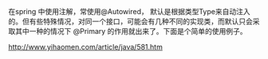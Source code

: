 在spring 中使用注解，常使用@Autowired， 默认是根据类型Type来自动注入的。但有些特殊情况，对同一个接口，可能会有几种不同的实现类，而默认只会采取其中一种的情况下 @Primary  的作用就出来了。下面是个简单的使用例子。

http://www.yihaomen.com/article/java/581.htm